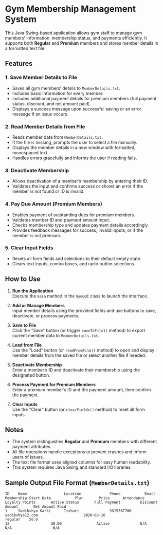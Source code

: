 
# Gym Membership Management System

This Java Swing-based application allows gym staff to manage gym members' information, membership status, and payments efficiently. It supports both **Regular** and **Premium** members and stores member details in a formatted text file.


## Features

### 1. Save Member Details to File

- Saves all gym members’ details to `MemberDetails.txt`.
- Includes basic information for every member.
- Includes additional payment details for premium members (full payment status, discount, and net amount paid).
- Displays a success message upon successful saving or an error message if an issue occurs.

### 2. Read Member Details from File

- Reads member data from `MemberDetails.txt`.
- If the file is missing, prompts the user to select a file manually.
- Displays the member details in a new window with formatted, monospaced text.
- Handles errors gracefully and informs the user if reading fails.

### 3. Deactivate Membership

- Allows deactivation of a member’s membership by entering their ID.
- Validates the input and confirms success or shows an error if the member is not found or ID is invalid.

### 4. Pay Due Amount (Premium Members)

- Enables payment of outstanding dues for premium members.
- Validates member ID and payment amount input.
- Checks membership type and updates payment details accordingly.
- Provides feedback messages for success, invalid inputs, or if the member is not premium.

### 5. Clear Input Fields

- Resets all form fields and selections to their default empty state.
- Clears text inputs, combo boxes, and radio button selections.


## How to Use

1. **Run the Application**  
   Execute the `main` method in the `GymGUI` class to launch the interface.

2. **Add or Manage Members**  
   Input member details using the provided fields and use buttons to save, deactivate, or process payments.

3. **Save to File**  
   Click the "Save" button (or trigger `saveToFile()` method) to export current member data to `MemberDetails.txt`.

4. **Load from File**  
   Use the "Load" button (or `readFromFile()` method) to open and display member details from the saved file or select another file if needed.

5. **Deactivate Membership**  
   Enter a member’s ID and deactivate their membership using the designated button.

6. **Process Payment for Premium Members**  
   Enter a premium member’s ID and the payment amount, then confirm the payment.

7. **Clear Inputs**  
   Use the "Clear" button (or `clearFields()` method) to reset all form inputs.


## Notes

- The system distinguishes **Regular** and **Premium** members with different payment attributes.
- All file operations handle exceptions to prevent crashes and inform users of issues.
- The text file format uses aligned columns for easy human readability.
- This system requires Java Swing and standard I/O libraries.


## Sample Output File Format (`MemberDetails.txt`)

```
ID    Name                 Location             Phone           Email                               Membership Start Date           Plan       Price      Attendance           Loyalty Points       Active Status       Full Payment         Discount Amount       Net Amount Paid    
1     Sadikshya Karki      Itahari              9815367706      sadikshya12.com                     2020-02-10                      regular    50.0
12                   30.00                Active              N/A                  N/A                   N/A                 
```
